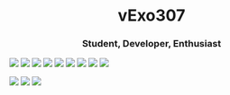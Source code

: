 <h1 align="center"> vExo307 </h1>
<h3 align="center">Student, Developer, Enthusiast</h3>

<p float="left">
<img src="https://img.shields.io/badge/-vExo307-grey?style=for-the-badge&logo=xbox&logoColor=white&labelColor=388bfd">
<img src="https://img.shields.io/badge/-vExo307-grey?style=for-the-badge&logo=steam&logoColor=white&labelColor=388bfd">
<img src="https://img.shields.io/badge/-vExo307-grey?style=for-the-badge&logo=discord&logoColor=white&labelColor=388bfd">
<img src="https://img.shields.io/badge/-vExo307-grey?style=for-the-badge&logo=switch&logoColor=white&labelColor=388bfd">
<img src="https://img.shields.io/badge/-Andrew%20Sturgis-grey?style=for-the-badge&logo=spotify&logoColor=white&labelColor=388bfd">
<img src="https://img.shields.io/badge/-vExo307-grey?style=for-the-badge&logo=github&logoColor=white&labelColor=388bfd">
<img src="https://img.shields.io/badge/-vExo307-grey?style=for-the-badge&logo=reddit&logoColor=white&labelColor=388bfd">
<img src="https://img.shields.io/badge/-vExo307-grey?style=for-the-badge&logo=twitter&logoColor=white&labelColor=388bfd">
<img src="https://img.shields.io/badge/-vExo307-grey?style=for-the-badge&logo=youtube&logoColor=white&labelColor=388bfd">
</p>

<img src="https://github-readme-stats.vercel.app/api?username=vExo307&include_all_commits=true&count_private=true&show_icons=true&line_height=20&title_color=388bfd&icon_color=686770&text_color=388bfd&bg_color=112034">

<img src="https://github-readme-stats.vercel.app/api/top-langs/?username=vExo307&layout=compact&include_all_commits=true&count_private=true&show_icons=true&line_height=20&title_color=388bfd&icon_color=686770&text_color=388bfd&bg_color=112034">

<img src="https://github-readme-stats.vercel.app/api/pin/?username=vExo307&repo=subsistence-save-manager&include_all_commits=true&count_private=true&show_icons=true&line_height=20&title_color=388bfd&icon_color=686770&text_color=388bfd&bg_color=112034">
